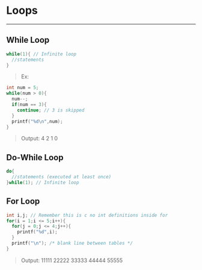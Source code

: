 # Loops
---

## While Loop

```c
while(1){ // Infinite loop
  //statements
}
```

> Ex:
```c
int num = 5;
while(num > 0){
  num--;
  if(num == 3){
    continue; // 3 is skipped
  }
  printf("%d\n",num);
}
```
> Output:
> 4
> 2
> 1
> 0

## Do-While Loop

```c
do{
  //statements (executed at least once)
}while(1); // Infinite loop
```

## For Loop

```c
int i,j; // Remember this is c no int definitions inside for
for(i = 1;i <= 5;i++){
  for(j = 0;j <= 4;j++){
    printf("%d",i);
  }
  printf("\n"); /* blank line between tables */
}
```
> Output:
> 11111
> 22222
> 33333
> 44444
> 55555